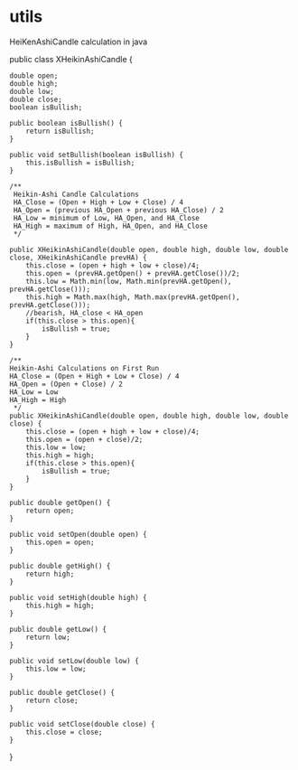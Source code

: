 # utils
HeiKenAshiCandle calculation in java

public class XHeikinAshiCandle {

	double open;
	double high;
	double low;
	double close;
	boolean isBullish;
	
	public boolean isBullish() {
		return isBullish;
	}

	public void setBullish(boolean isBullish) {
		this.isBullish = isBullish;
	}

	/**
	 Heikin-Ashi Candle Calculations
	 HA_Close = (Open + High + Low + Close) / 4
	 HA_Open = (previous HA_Open + previous HA_Close) / 2
	 HA_Low = minimum of Low, HA_Open, and HA_Close
	 HA_High = maximum of High, HA_Open, and HA_Close
	 */

	public XHeikinAshiCandle(double open, double high, double low, double close, XHeikinAshiCandle prevHA) {
		this.close = (open + high + low + close)/4;
		this.open = (prevHA.getOpen() + prevHA.getClose())/2;
		this.low = Math.min(low, Math.min(prevHA.getOpen(), prevHA.getClose()));
		this.high = Math.max(high, Math.max(prevHA.getOpen(), prevHA.getClose()));
		//bearish, HA_close < HA_open
		if(this.close > this.open){
			isBullish = true;
		}
	}
	
	/**
	Heikin-Ashi Calculations on First Run
	HA_Close = (Open + High + Low + Close) / 4
	HA_Open = (Open + Close) / 2
	HA_Low = Low
	HA_High = High
	 */
	public XHeikinAshiCandle(double open, double high, double low, double close) {
		this.close = (open + high + low + close)/4;
		this.open = (open + close)/2;
		this.low = low;
		this.high = high;
		if(this.close > this.open){
			isBullish = true;
		}
	}

	public double getOpen() {
		return open;
	}

	public void setOpen(double open) {
		this.open = open;
	}

	public double getHigh() {
		return high;
	}

	public void setHigh(double high) {
		this.high = high;
	}

	public double getLow() {
		return low;
	}

	public void setLow(double low) {
		this.low = low;
	}

	public double getClose() {
		return close;
	}

	public void setClose(double close) {
		this.close = close;
	}
	

}

